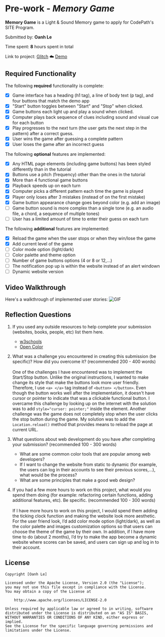 # Pre-work - _Memory Game_

**Memory Game** is a Light & Sound Memory game to apply for CodePath's SITE Program.

Submitted by: **Oanh Le**

Time spent: **8** hours spent in total

Link to project: 
[Glitch](https://glitch.com/edit/#!/ls-memory-game) ☁️ [Demo](https://ls-memory-game.glitch.me/)

## Required Functionality

The following **required** functionality is complete:

- [X] Game interface has a heading (h1 tag), a line of body text (p tag), and four buttons that match the demo app
- [X] "Start" button toggles between "Start" and "Stop" when clicked.
- [X] Game buttons each light up and play a sound when clicked.
- [X] Computer plays back sequence of clues including sound and visual cue for each button
- [X] Play progresses to the next turn (the user gets the next step in the pattern) after a correct guess.
- [X] User wins the game after guessing a complete pattern
- [X] User loses the game after an incorrect guess

The following **optional** features are implemented:

- [X] Any HTML page elements (including game buttons) has been styled differently than in the tutorial
- [X] Buttons use a pitch (frequency) other than the ones in the tutorial
- [X] More than 4 functional game buttons
- [X] Playback speeds up on each turn
- [X] Computer picks a different pattern each time the game is played
- [X] Player only loses after 3 mistakes (instead of on the first mistake)
- [X] Game button appearance change goes beyond color (e.g. add an image)
- [ ] Game button sound is more complex than a single tone (e.g. an audio file, a chord, a sequence of multiple tones)
- [ ] User has a limited amount of time to enter their guess on each turn

The following **additional** features are implemented:

- [X] Reload the game when the user stops or when they win/lose the game
- [X] Add current level of the game
- [ ] Color mode option (light/dark)
- [ ] Color palette and theme option
- [ ] Number of game buttons options (4 or 8 or 12,...)
- [ ] The notification pop up is within the website instead of an alert windown
- [ ] Dynamic website version

## Video Walkthrough

Here's a walkthrough of implemented user stories:
![GIF](https://cdn.glitch.com/ffb0c705-14fc-4cc9-b610-eaac8adf7bf2%2Fezgif.com-gif-maker.gif?v=1616624747174)

## Reflection Questions

1. If you used any outside resources to help complete your submission (websites, books, people, etc) list them here.
   * [w3schools](https://www.w3schools.com/)
   * [Open Color](https://yeun.github.io/open-color/)
 
2. What was a challenge you encountered in creating this submission (be specific)? How did you overcome it? (recommended 200 - 400 words)
   <br><br> One of the challenges I have encountered was to implement the Start/Stop button. Unlike the original instructions, I wanted to make change its style that make the buttons look more user friendly. Therefore, I use `<a> </a>` tag instead of `<button> </button>`. 
Even though the button works well after the implementation, it doesn't have cursor or pointer to indicate that was a clickable functional button. I overcame this challenge by looking up on the internet with the solution was to add `style="cursor: pointer;"` inside the element.
Another challenge was the game does not completely stop when the user clicks the stop button during the game. 
My solution was to add the `Location.reload()` method that provides means to reload the page at current URL. 


3) What questions about web development do you have after completing your submission? (recommended 100 - 300 words)
   - What are some common color tools that are popular among web developers?
   - If I want to change the website from static to dynamic (for example, the users can log in their accounts to see their previous scores,...), what would be the process?
   - What are some principles that make a good web design?
   
4) If you had a few more hours to work on this project, what would you spend them doing (for example: refactoring certain functions, adding additional features, etc). Be specific. (recommended 100 - 300 words)
   <br><br>If I have more hours to work on this project, I would spend them adding the ticking clock function and making the website look more aesthetic. For the user friend look, I’d add color mode option (light/dark), 
   as well as the color palette and images customization options so that users can choose the theme of the game by their own. In addition, if I have more time to do (about 2 months), I’d try to make the app become a dynamic website where scores can be saved, and users can sign up and log in to their account.
## License

    Copyright [Oanh Le]

    Licensed under the Apache License, Version 2.0 (the "License");
    you may not use this file except in compliance with the License.
    You may obtain a copy of the License at

        http://www.apache.org/licenses/LICENSE-2.0

    Unless required by applicable law or agreed to in writing, software
    distributed under the License is distributed on an "AS IS" BASIS,
    WITHOUT WARRANTIES OR CONDITIONS OF ANY KIND, either express or implied.
    See the License for the specific language governing permissions and
    limitations under the License.
